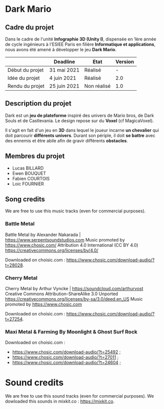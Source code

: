 # Dark Mario

## Cadre du projet

Dans le cadre de l'unité **Infographie 3D (Unity I)**, dispensée en 1ère année de cycle ingénieurs à l'ESIEE Paris en filière **Informatique et applications**, nous avons été amené à développer le jeu **Dark Mario**.

|                |Deadline      |Etat         | Version|
|----------------|------------- |-------------|--------|
|Début du projet |31 mai 2021   |Réalisé      |-       |
|Idée du projet  |4 juin 2021   |Réalisé      |2.0     |
|Rendu du projet |25 juin 2021  |Non réalisé  |1.0     |

## Description du projet

Dark est un **jeu de plateforme** inspiré des univers de Mario bros, de Dark Souls et de Castlevania. Le design repose sur du **Voxel** (cf MagicaVoxel). 

Il s'agit en fait d'un jeu en **3D** dans lequel le joueur incarne **un chevalier** qui doit parcourir **différents univers**. Durant son périple, il doit **se battre** avec des ennemis et être abile afin de gravir différents **obstacles**.

## Membres du projet

- Lucas  BILLARD
- Ewen   BOUQUET
- Fabien COURTOIS
- Loic   FOURNIER

## Song credits

We are free to use this music tracks (even for commercial purposes).

### Battle Metal

Battle Metal by Alexander Nakarada | https://www.serpentsoundstudios.com
Music promoted by https://www.chosic.com/
Attribution 4.0 International (CC BY 4.0)
https://creativecommons.org/licenses/by/4.0/

Downloaded on choisic.com : https://www.chosic.com/download-audio/?t=28028.

### Cherry Metal

Cherry Metal by Arthur Vyncke | https://soundcloud.com/arthurvost
Creative Commons Attribution-ShareAlike 3.0 Unported
https://creativecommons.org/licenses/by-sa/3.0/deed.en_US
Music promoted by https://www.chosic.com

Downloaded on choisic.com : https://www.chosic.com/download-audio/?t=27254.

### Maxi Metal & Farming By Moonlight & Ghost Surf Rock
 
Downloaded on choisic.com : 
- https://www.chosic.com/download-audio/?t=25492 ;
- https://www.chosic.com/download-audio/?t=27011 ;
- https://www.chosic.com/download-audio/?t=24604 ;

# Sound credits

We are free to use this sound tracks (even for commercial purposes).
We dowloaded this sounds in mixkit.co : https://mixkit.co.